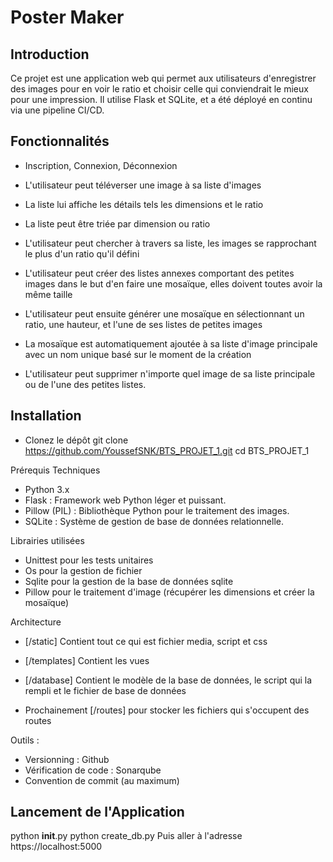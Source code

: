# Poster Maker

## Introduction
Ce projet est une application web qui permet aux utilisateurs d'enregistrer des images pour en voir le ratio et choisir celle qui conviendrait le mieux pour une impression. Il utilise Flask et SQLite, et a été déployé en continu via une pipeline CI/CD.



## Fonctionnalités
- Inscription, Connexion, Déconnexion
- L'utilisateur peut téléverser une image à sa liste d'images
- La liste lui affiche les détails tels les dimensions et le ratio
- La liste peut être triée par dimension ou ratio
- L'utilisateur peut chercher à travers sa liste, les images se rapprochant le plus d'un ratio qu'il défini

- L'utilisateur peut créer des listes annexes comportant des petites images dans le but d'en faire une mosaïque, elles doivent toutes avoir la même taille
- L'utilisateur peut ensuite générer une mosaïque en sélectionnant un ratio, une hauteur, et l'une de ses listes de petites images
- La mosaïque est automatiquement ajoutée à sa liste d'image principale avec un nom unique basé sur le moment de la création 

- L'utilisateur peut supprimer n'importe quel image de sa liste principale ou de l'une des petites listes.


## Installation
- Clonez le dépôt
git clone https://github.com/YoussefSNK/BTS_PROJET_1.git
cd BTS_PROJET_1

Prérequis Techniques
- Python 3.x
- Flask : Framework web Python léger et puissant.
- Pillow (PIL) : Bibliothèque Python pour le traitement des images.
- SQLite : Système de gestion de base de données relationnelle.

Librairies utilisées
- Unittest pour les tests unitaires
- Os pour la gestion de fichier
- Sqlite pour la gestion de la base de données sqlite
- Pillow pour le traitement d'image (récupérer les dimensions et créer la mosaïque)

Architecture
- [/static] Contient tout ce qui est fichier media, script et css
- [/templates] Contient les vues
- [/database] Contient le modèle de la base de données, le script qui la rempli et le fichier de base de données

- Prochainement [/routes] pour stocker les fichiers qui s'occupent des routes


Outils :
- Versionning : Github
- Vérification de code : Sonarqube
- Convention de commit (au maximum)


## Lancement de l'Application
python __init__.py
python create_db.py
Puis aller à l'adresse https://localhost:5000


